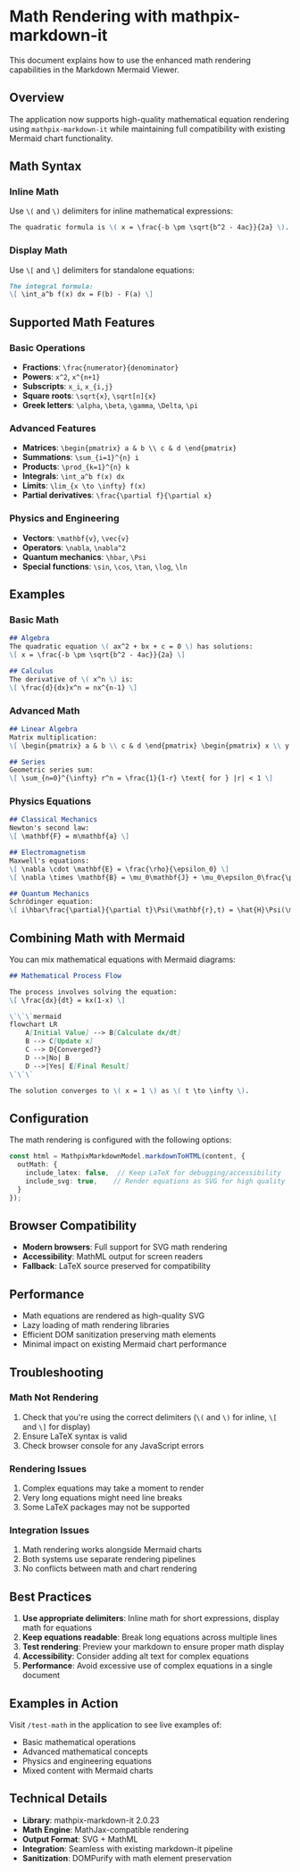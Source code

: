# Math Rendering with mathpix-markdown-it

This document explains how to use the enhanced math rendering capabilities in the Markdown Mermaid Viewer.

## Overview

The application now supports high-quality mathematical equation rendering using `mathpix-markdown-it` while maintaining full compatibility with existing Mermaid chart functionality.

## Math Syntax

### Inline Math
Use `\(` and `\)` delimiters for inline mathematical expressions:

```markdown
The quadratic formula is \( x = \frac{-b \pm \sqrt{b^2 - 4ac}}{2a} \).
```

### Display Math
Use `\[` and `\]` delimiters for standalone equations:

```markdown
The integral formula:
\[ \int_a^b f(x) dx = F(b) - F(a) \]
```

## Supported Math Features

### Basic Operations
- **Fractions**: `\frac{numerator}{denominator}`
- **Powers**: `x^2`, `x^{n+1}`
- **Subscripts**: `x_i`, `x_{i,j}`
- **Square roots**: `\sqrt{x}`, `\sqrt[n]{x}`
- **Greek letters**: `\alpha`, `\beta`, `\gamma`, `\Delta`, `\pi`

### Advanced Features
- **Matrices**: `\begin{pmatrix} a & b \\ c & d \end{pmatrix}`
- **Summations**: `\sum_{i=1}^{n} i`
- **Products**: `\prod_{k=1}^{n} k`
- **Integrals**: `\int_a^b f(x) dx`
- **Limits**: `\lim_{x \to \infty} f(x)`
- **Partial derivatives**: `\frac{\partial f}{\partial x}`

### Physics and Engineering
- **Vectors**: `\mathbf{v}`, `\vec{v}`
- **Operators**: `\nabla`, `\nabla^2`
- **Quantum mechanics**: `\hbar`, `\Psi`
- **Special functions**: `\sin`, `\cos`, `\tan`, `\log`, `\ln`

## Examples

### Basic Math
```markdown
## Algebra
The quadratic equation \( ax^2 + bx + c = 0 \) has solutions:
\[ x = \frac{-b \pm \sqrt{b^2 - 4ac}}{2a} \]

## Calculus
The derivative of \( x^n \) is:
\[ \frac{d}{dx}x^n = nx^{n-1} \]
```

### Advanced Math
```markdown
## Linear Algebra
Matrix multiplication:
\[ \begin{pmatrix} a & b \\ c & d \end{pmatrix} \begin{pmatrix} x \\ y \end{pmatrix} = \begin{pmatrix} ax + by \\ cx + dy \end{pmatrix} \]

## Series
Geometric series sum:
\[ \sum_{n=0}^{\infty} r^n = \frac{1}{1-r} \text{ for } |r| < 1 \]
```

### Physics Equations
```markdown
## Classical Mechanics
Newton's second law:
\[ \mathbf{F} = m\mathbf{a} \]

## Electromagnetism
Maxwell's equations:
\[ \nabla \cdot \mathbf{E} = \frac{\rho}{\epsilon_0} \]
\[ \nabla \times \mathbf{B} = \mu_0\mathbf{J} + \mu_0\epsilon_0\frac{\partial \mathbf{E}}{\partial t} \]

## Quantum Mechanics
Schrödinger equation:
\[ i\hbar\frac{\partial}{\partial t}\Psi(\mathbf{r},t) = \hat{H}\Psi(\mathbf{r},t) \]
```

## Combining Math with Mermaid

You can mix mathematical equations with Mermaid diagrams:

```markdown
## Mathematical Process Flow

The process involves solving the equation:
\[ \frac{dx}{dt} = kx(1-x) \]

\`\`\`mermaid
flowchart LR
    A[Initial Value] --> B[Calculate dx/dt]
    B --> C[Update x]
    C --> D{Converged?}
    D -->|No| B
    D -->|Yes| E[Final Result]
\`\`\`

The solution converges to \( x = 1 \) as \( t \to \infty \).
```

## Configuration

The math rendering is configured with the following options:

```typescript
const html = MathpixMarkdownModel.markdownToHTML(content, {
  outMath: {
    include_latex: false,  // Keep LaTeX for debugging/accessibility
    include_svg: true,    // Render equations as SVG for high quality
  }
});
```

## Browser Compatibility

- **Modern browsers**: Full support for SVG math rendering
- **Accessibility**: MathML output for screen readers
- **Fallback**: LaTeX source preserved for compatibility

## Performance

- Math equations are rendered as high-quality SVG
- Lazy loading of math rendering libraries
- Efficient DOM sanitization preserving math elements
- Minimal impact on existing Mermaid chart performance

## Troubleshooting

### Math Not Rendering
1. Check that you're using the correct delimiters (`\(` and `\)` for inline, `\[` and `\]` for display)
2. Ensure LaTeX syntax is valid
3. Check browser console for any JavaScript errors

### Rendering Issues
1. Complex equations may take a moment to render
2. Very long equations might need line breaks
3. Some LaTeX packages may not be supported

### Integration Issues
1. Math rendering works alongside Mermaid charts
2. Both systems use separate rendering pipelines
3. No conflicts between math and chart rendering

## Best Practices

1. **Use appropriate delimiters**: Inline math for short expressions, display math for equations
2. **Keep equations readable**: Break long equations across multiple lines
3. **Test rendering**: Preview your markdown to ensure proper math display
4. **Accessibility**: Consider adding alt text for complex equations
5. **Performance**: Avoid excessive use of complex equations in a single document

## Examples in Action

Visit `/test-math` in the application to see live examples of:
- Basic mathematical operations
- Advanced mathematical concepts
- Physics and engineering equations
- Mixed content with Mermaid charts

## Technical Details

- **Library**: mathpix-markdown-it 2.0.23
- **Math Engine**: MathJax-compatible rendering
- **Output Format**: SVG + MathML
- **Integration**: Seamless with existing markdown-it pipeline
- **Sanitization**: DOMPurify with math element preservation
